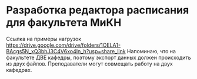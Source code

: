 # Разработка редактора расписания для факультета МиКН

Ссылка на примеры нагрузок https://drive.google.com/drive/folders/1OELA1-BAcgs5N_xQ3bhJ3C4V6xo4In_h?usp=share_link
Напоминаю, что на факультете ДВЕ кафедры, поэтому экспорт данных должен происходить из двух файлов. Преподаватели могут совмещать работу на двух кафедрах.

